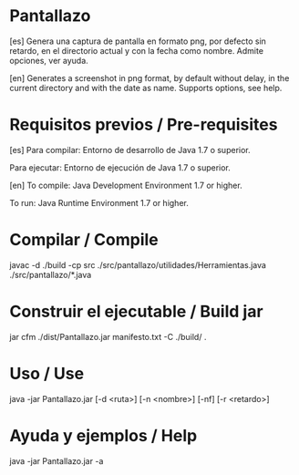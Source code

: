 # Pantallazo
[es] 
Genera una captura de pantalla en formato png, por defecto sin retardo, en el directorio actual y con la fecha como nombre. Admite opciones, ver ayuda.

[en] 
Generates a screenshot in png format, by default without delay, in the current directory and with the date as name. Supports options, see help.

# Requisitos previos  /  Pre-requisites
[es] 
Para compilar: Entorno de desarrollo de Java 1.7 o superior.

Para ejecutar: Entorno de ejecución de Java  1.7 o superior.

[en] 
To compile: Java Development Environment 1.7 or higher.

To run: Java Runtime Environment 1.7 or higher.

# Compilar  /  Compile 

javac -d ./build -cp src ./src/pantallazo/utilidades/Herramientas.java ./src/pantallazo/*.java

# Construir el ejecutable  / Build jar

jar cfm ./dist/Pantallazo.jar manifesto.txt -C ./build/ .

# Uso  /  Use

 java -jar Pantallazo.jar [-d \<ruta>] [-n \<nombre>]  [-nf] [-r \<retardo>]

 # Ayuda y ejemplos  /  Help

java -jar Pantallazo.jar -a

